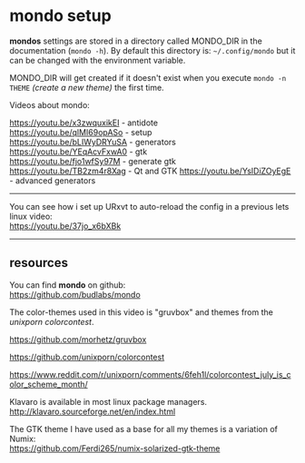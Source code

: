 # mondo setup

**mondos** settings are stored in a directory called MONDO_DIR in the documentation (`mondo -h`). By default this directory is: `~/.config/mondo` but it can be changed with the environment variable.  

MONDO_DIR will get created if it doesn't exist when you execute `mondo -n THEME` *(create a new theme)* the first time.

Videos about mondo:

https://youtu.be/x3zwquxikEI - antidote  
https://youtu.be/qlMI69opASo - setup  
https://youtu.be/bLIWyDRYuSA - generators  
https://youtu.be/YEqAcvFxwA0 - gtk      
https://youtu.be/fjo1wfSy97M - generate gtk  
https://youtu.be/TB2zm4r8Xag - Qt and GTK
https://youtu.be/YsIDiZOyEgE - advanced generators 

---

You can see how i set up URxvt to auto-reload the config in a previous lets linux video:  
https://youtu.be/37jo_x6bXBk

---

## resources


You can find **mondo** on github:  
https://github.com/budlabs/mondo  

The color-themes used in this video is "gruvbox" and themes from the *unixporn colorcontest*.

https://github.com/morhetz/gruvbox  

https://github.com/unixporn/colorcontest  

https://www.reddit.com/r/unixporn/comments/6feh1l/colorcontest_july_is_color_scheme_month/  

Klavaro is available in most linux package managers.  
http://klavaro.sourceforge.net/en/index.html

The GTK theme I have used as a base for all my themes is a variation of Numix:  
https://github.com/Ferdi265/numix-solarized-gtk-theme  


